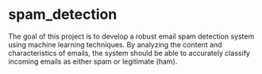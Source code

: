 # spam_detection
The goal of this project is to develop a robust email spam detection system using machine learning techniques. By analyzing the content and characteristics of emails, the system should be able to accurately classify incoming emails as either spam or legitimate (ham).
